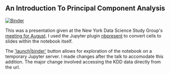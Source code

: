 ## An Introduction To Principal Component Analysis

[![Binder](http://mybinder.org/badge.svg)](http://mybinder.org:/repo/gfleetwood/pca_presentation)

This was a presentation given at the New York Data Science Study Group's [meeting for August](http://www.meetup.com/NYC-Data-Science-Study-Group/events/227860773/). I used the Jupyter plugin [nbpresent](https://docs.continuum.io/anaconda/jupyter-notebook-extensions#notebook-present) to convert cells to slides within the notebook itself.

The ['launch|binder'](http://mybinder.org/) button allows for exploration of the notebook on a temporary Jupyter server. I made changes after the talk to accomodate this addition. The major change involved accessing the KDD data directly from the url.
